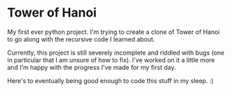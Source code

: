 # Tower of Hanoi
My first ever python project. I'm trying to create a clone of Tower of Hanoi to go along with the recursive code I learned about.

Currently, this project is still severely incomplete and riddled with bugs (one in particular that I am unsure of how to fix). I've worked on it a little more and I'm happy with the progress I've made for my first day.

Here's to eventually being good enough to code this stuff in my sleep. :)
